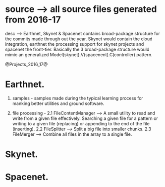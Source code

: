 # source --> all source files generated from 2016-17
desc --> Earthnet, Skynet & Spacenet contains broad-package structure for the commits made through out the year. Skynet would contain the cloud integration, earthnet the processing support for skynet projects and spacenet the front-tier. Basically the 3 broad-package structure would mimic an generalized Model(skynet).V(spacenent).C(controller) pattern.

@Projects_2016_17@
# Earthnet.
1. samples - samples made during the typical learning process for manking better utilities and ground software.

2. file processing -
  2.1 FileContentManager --> A small utility to read and write from a given file effectively. Searching a given file for a pattern or writing to a given file (replacing) or appending to the end of the file (inserting).
  2.2 FileSplitter --> Split a big file into smaller chunks.
  2.3 FileMerger --> Combine all files in the array to a single file.
  
# Skynet.

# Spacenet.
  
